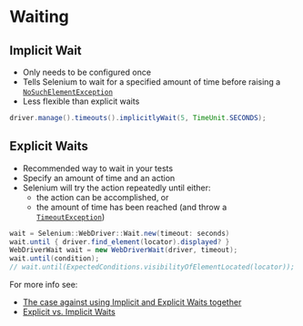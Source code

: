 # Waiting

## Implicit Wait

+ Only needs to be configured once
+ Tells Selenium to wait for a specified amount of time before raising a [`NoSuchElementException`](https://seleniumhq.github.io/selenium/docs/api/java/org/openqa/selenium/NoSuchElementException.html)
+ Less flexible than explicit waits

```java
driver.manage().timeouts().implicitlyWait(5, TimeUnit.SECONDS);
```

## Explicit Waits

+ Recommended way to wait in your tests
+ Specify an amount of time and an action
+ Selenium will try the action repeatedly until either:
  + the action can be accomplished, or
  + the amount of time has been reached (and throw a [`TimeoutException`](https://seleniumhq.github.io/selenium/docs/api/java/org/openqa/selenium/TimeoutException.html))

```java
wait = Selenium::WebDriver::Wait.new(timeout: seconds)
wait.until { driver.find_element(locator).displayed? }
WebDriverWait wait = new WebDriverWait(driver, timeout);
wait.until(condition);
// wait.until(ExpectedConditions.visibilityOfElementLocated(locator));
```

For more info see:

+ [The case against using Implicit and Explicit Waits together](http://stackoverflow.com/questions/15164742/combining-implicit-wait-and-explicit-wait-together-results-in-unexpected-wait-ti#answer-15174978)
+ [Explicit vs. Implicit Waits](http://elementalselenium.com/tips/47-waiting)
